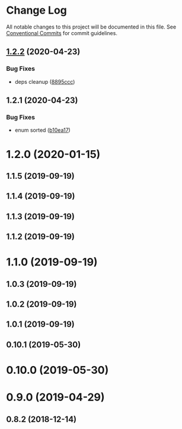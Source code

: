 # Change Log

All notable changes to this project will be documented in this file.
See [Conventional Commits](https://conventionalcommits.org) for commit guidelines.

## [1.2.2](https://github.com/morlay/ts-gen/compare/@morlay/ts-gen-definitions-from-json-schema@1.2.1...@morlay/ts-gen-definitions-from-json-schema@1.2.2) (2020-04-23)


### Bug Fixes

* deps cleanup ([8895ccc](https://github.com/morlay/ts-gen/commit/8895ccc837874e7934b9b176a62f701cc0b17c22))





## 1.2.1 (2020-04-23)


### Bug Fixes

* enum sorted ([b10ea17](https://github.com/morlay/ts-gen/commit/b10ea179e48ec1071f2f467bc710213eb97cf601))



# 1.2.0 (2020-01-15)



## 1.1.5 (2019-09-19)



## 1.1.4 (2019-09-19)



## 1.1.3 (2019-09-19)



## 1.1.2 (2019-09-19)



# 1.1.0 (2019-09-19)



## 1.0.3 (2019-09-19)



## 1.0.2 (2019-09-19)



## 1.0.1 (2019-09-19)



## 0.10.1 (2019-05-30)



# 0.10.0 (2019-05-30)



# 0.9.0 (2019-04-29)



## 0.8.2 (2018-12-14)
